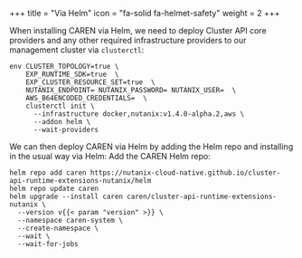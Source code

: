 +++
title = "Via Helm"
icon = "fa-solid fa-helmet-safety"
weight = 2
+++

When installing CAREN via Helm, we need to deploy Cluster API core providers and any other required infrastructure
providers to our management cluster via `clusterctl`:

```shell
env CLUSTER_TOPOLOGY=true \
    EXP_RUNTIME_SDK=true  \
    EXP_CLUSTER_RESOURCE_SET=true  \
    NUTANIX_ENDPOINT= NUTANIX_PASSWORD= NUTANIX_USER=  \
    AWS_B64ENCODED_CREDENTIALS=  \
    clusterctl init \
      --infrastructure docker,nutanix:v1.4.0-alpha.2,aws \
      --addon helm \
      --wait-providers
```

We can then deploy CAREN via Helm by adding the Helm repo and installing in the usual way via Helm:
Add the CAREN Helm repo:

```shell
helm repo add caren https://nutanix-cloud-native.github.io/cluster-api-runtime-extensions-nutanix/helm
helm repo update caren
helm upgrade --install caren caren/cluster-api-runtime-extensions-nutanix \
  --version v{{< param "version" >}} \
  --namespace caren-system \
  --create-namespace \
  --wait \
  --wait-for-jobs
```
